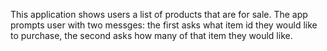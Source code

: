 This application shows users a list of products that are for sale. The app prompts user with two messges: the first asks what item id they would like to purchase, the second asks how many of that item they would like. 


